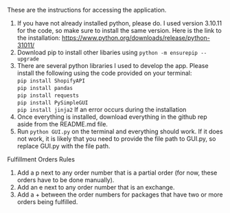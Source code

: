 These are the instructions for accessing the application.
1. If you have not already installed python, please do. I used version 3.10.11 for the code, so make sure to install the same version. Here is the link to the installation: https://www.python.org/downloads/release/python-31011/
2. Download pip to install other libaries using ```python -m ensurepip --upgrade```
3. There are several python libraries I used to develop the app. Please install the following using the code provided on your terminal:  
```pip install ShopifyAPI```\
```pip install pandas```\
```pip install requests```\
```pip install PySimpleGUI```\
```pip install jinja2```
If an error occurs during the installation 
4. Once everything is installed, download everything in the github rep aside from the README.md file.
5. Run ```python GUI.py``` on the terminal and everything should work. If it does not work, it is likely that you need to provide the file path to GUI.py, so replace GUI.py with the file path.

Fulfillment Orders Rules
1. Add a p next to any order number that is a partial order (for now, these orders have to be done manually).
2. Add an e next to any order number that is an exchange.
3. Add a + between the order numbers for packages that have two or more orders being fulfilled.
